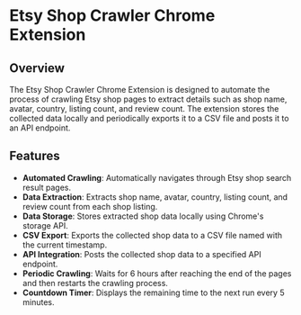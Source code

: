 # Etsy Shop Crawler Chrome Extension

## Overview

The Etsy Shop Crawler Chrome Extension is designed to automate the process of crawling Etsy shop pages to extract details such as shop name, avatar, country, listing count, and review count. The extension stores the collected data locally and periodically exports it to a CSV file and posts it to an API endpoint.

## Features

- **Automated Crawling**: Automatically navigates through Etsy shop search result pages.
- **Data Extraction**: Extracts shop name, avatar, country, listing count, and review count from each shop listing.
- **Data Storage**: Stores extracted shop data locally using Chrome's storage API.
- **CSV Export**: Exports the collected shop data to a CSV file named with the current timestamp.
- **API Integration**: Posts the collected shop data to a specified API endpoint.
- **Periodic Crawling**: Waits for 6 hours after reaching the end of the pages and then restarts the crawling process.
- **Countdown Timer**: Displays the remaining time to the next run every 5 minutes.